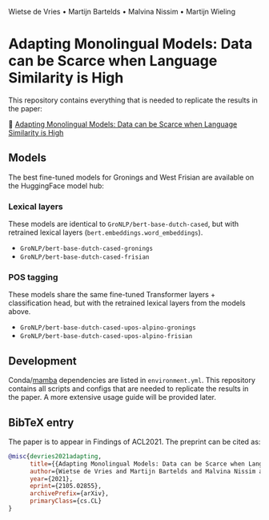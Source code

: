 Wietse de Vries • Martijn Bartelds • Malvina Nissim • Martijn Wieling

# Adapting Monolingual Models: Data can be Scarce when Language Similarity is High

This repository contains everything that is needed to replicate the results in the paper:

📝 [Adapting Monolingual Models: Data can be Scarce when Language Similarity is High](https://arxiv.org/abs/2105.02855)

## Models

The best fine-tuned models for Gronings and West Frisian are available on the HuggingFace model hub:

### Lexical layers
These models are identical to `GroNLP/bert-base-dutch-cased`, but with retrained lexical layers (`bert.embeddings.word_embeddings`).

 - `GroNLP/bert-base-dutch-cased-gronings`
 - `GroNLP/bert-base-dutch-cased-frisian`


### POS tagging
These models share the same fine-tuned Transformer layers + classification head, but with the retrained lexical layers from the models above.

 - `GroNLP/bert-base-dutch-cased-upos-alpino-gronings`
 - `GroNLP/bert-base-dutch-cased-upos-alpino-frisian`


## Development

Conda/[mamba](https://github.com/mamba-org/mamba) dependencies are listed in `environment.yml`. This repository contains all scripts and configs that are needed to replicate the results in the paper. A more extensive usage guide will be provided later.


## BibTeX entry

The paper is to appear in Findings of ACL2021. The preprint can be cited as:

```bibtex
@misc{devries2021adapting,
      title={{Adapting Monolingual Models: Data can be Scarce when Language Similarity is High}}, 
      author={Wietse de Vries and Martijn Bartelds and Malvina Nissim and Martijn Wieling},
      year={2021},
      eprint={2105.02855},
      archivePrefix={arXiv},
      primaryClass={cs.CL}
}
```
